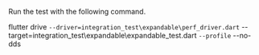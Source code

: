 Run the test with the following command.

flutter drive `
  --driver=integration_test\expandable\perf_driver.dart `
  --target=integration_test\expandable\expandable_test.dart `
  --profile `
  --no-dds